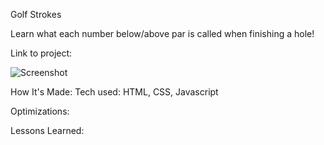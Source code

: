 Golf Strokes

Learn what each number below/above par is called when finishing a hole!

Link to project:

![Screenshot](public/imgs/beer-helper-screenshot.png)

How It's Made:
Tech used: HTML, CSS, Javascript

Optimizations:

Lessons Learned:
